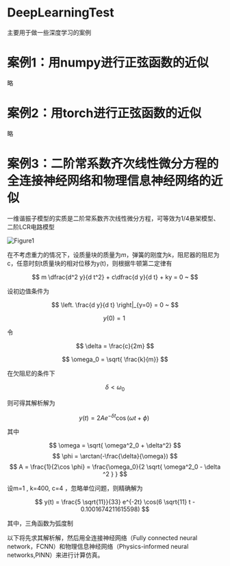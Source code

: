 # DeepLearningTest

主要用于做一些深度学习的案例

# 案例1：用numpy进行正弦函数的近似

略



# 案例2：用torch进行正弦函数的近似

略




# 案例3：二阶常系数齐次线性微分方程的全连接神经网络和物理信息神经网络的近似

一维谐振子模型的实质是二阶常系数齐次线性微分方程，可等效为1/4悬架模型、二阶LCR电路模型

![Figure1](Figure1.png)

在不考虑重力的情况下，设质量块的质量为$m$，弹簧的刚度为k，阻尼器的阻尼为c，任意时刻t质量块的相对位移为y(t)，则根据牛顿第二定律有

$$
m \dfrac{d^2 y}{d t^2} + c\dfrac{d y}{d t} + ky = 0 ~
$$

设初边值条件为

$$
\left. \frac{d y}{d t} \right|_{y=0} = 0 ~
$$

$$
y(0) = 1 ~
$$


令

$$ \delta = \frac{c}{2m} $$

$$ \omega_0 = \sqrt{ \frac{k}{m}} $$

在欠阻尼的条件下

$$ \delta < \omega_0 $$

则可得其解析解为


$$ 
y(t) = 2 A e^{- \delta t} \cos{ (\omega t + \phi) } ~
$$


其中

$$
\omega = \sqrt{ \omega^2_0 + \delta^2}
$$
$$
\phi = \arctan(-\frac{\delta}{\omega})
$$
$$
A = \frac{1}{2\cos \phi} = \frac{\omega_0}{2 \sqrt{ \omega^2_0 - \delta ^2 } }
$$



设m=1 , k=400, c=4 ，忽略单位问题，则精确解为


$$
y(t) = \frac{5 \sqrt{11}}{33} e^{-2t} \cos(6 \sqrt{11} t - 0.1001674211615598)
$$

其中，三角函数为弧度制

以下将先求其解析解，然后用全连接神经网络（Fully connected neural network，FCNN）和物理信息神经网络（Physics-informed neural networks,PINN）来进行计算仿真。
